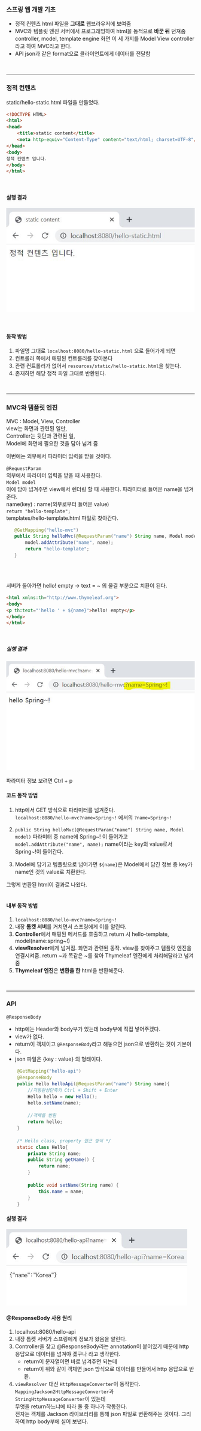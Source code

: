 ### 스프링 웹 개발 기초
* 정적 컨텐츠
html 파일을 **그대로** 웹브라우저에 보여줌
* MVC와 템플릿 엔진
서버에서 프로그래밍하여 html을 동적으로 **바꾼 뒤** 던져줌
controller, model, template engine 화면 이 세 가지를 Model View controller라고 하여 MVC라고 한다.
* API
json과 같은 format으로 클라이언트에게 데이터를 전달함
<br>

---

### 정적 컨텐츠

static/hello-static.html 파일을 만들었다.
```html
<!DOCTYPE HTML>
<html>
<head>
    <title>static content</title>
    <meta http-equiv="Content-Type" content="text/html; charset=UTF-8"/>
</head>
<body>
정적 컨텐츠 입니다.
</body>
</html>
```
<br>

#### 실행 결과
![사진](image/Intro2_Static.JPG)

<br>

#### 동작 방법

1. 파일명 그대로 ```localhost:8080/hello-static.html``` 으로 들어가게 되면
2. 컨트롤러 쪽에서 매핑된 컨트롤러를 찾아본다
3. 관련 컨트롤러가 없어서 ```resources/static/hello-static.html```을 찾는다.
4. 존재하면 해당 정적 파일 그대로 반환된다.
<br>

---

### MVC와 템플릿 엔진
MVC : Model, View, Controller<br>
view는 화면과 관련된 일만,<br>
Controller는 뒷단과 관련된 일,<br>
Model에 화면에 필요한 것을 담아 넘겨 줌
<br>

이번에는 외부에서 파라미터 입력을 받을 것이다.<br>

```@RequestParam```<br>
외부에서 파라미터 입력을 받을 때 사용한다.
<br> 
```Model model```<br>
이에 담아 넘겨주면 view에서 렌더링 할 때 사용한다.
파라미터로 들어온 name을 넘겨준다.<br>
name(key) : name(외부로부터 들어온 value)<br>
```return "hello-template";```<br>
templates/hello-template.html 파일로 찾아간다.

 ```java
    @GetMapping("hello-mvc")
    public String helloMvc(@RequestParam("name") String name, Model model){
        model.addAttribute("name", name);
        return "hello-template";
    }
```
<br><br>

서버가 돌아가면 hello! empty -> text = ~ 의 물결 부분으로 치환이 된다.

```html
<html xmlns:th="http://www.thymeleaf.org">
<body>
<p th:text="'hello ' + ${name}">hello! empty</p>
</body>
</html>
```
<br>

##### 실행 결과

![사진](image/Intro2_MVC.JPG)


파라미터 정보 보려면 Ctrl + p


#### 코드 동작 방법
1. http에서 GET 방식으로 파라미터를 넘겨준다.<br>
    ```localhost:8080/hello-mvc?name=Spring~!``` 에서의 ```?name=Spring~!```
2. ```public String helloMvc(@RequestParam("name") String name, Model model)``` 파라미터 중 name에 Spring~! 이 들어가고<br>
    ```model.addAttribute("name", name);``` name이라는 key의 value로서 Spring~!이 들어간다.<br>

3. Model에 담기고 템플릿으로 넘어가면 ```${name}```은 Model에서 담긴 정보 중  key가 name인 것의 value로 치환한다.

그렇게 변환된 html이 결과로 나왔다.<br><br>

#### 내부 동작 방법
1. ```localhost:8080/hello-mvc?name=Spring~!```
2. 내장 **톰켓 서버**를 거치면서 스프링에게 이를 알린다.
3. **Controller**에서 매핑된 메서드를 호출하고 return 시 hello-template, model(name:spring~!)
4. **viewResolver**에게 넘겨짐. 화면과 관련된 동작. view를 찾아주고 템플릿 엔진을 연결시켜줌. return ~과 똑같은 ~를 찾아 Thymeleaf 엔진에게 처리해달라고 넘겨줌
5. **Thymeleaf 엔진**은 **변환을 한** html을 반환해준다.


<br>

---

### API

```@ResponseBody```
* http에는 Header와 body부가 있는데 body부에 직접 넣어주겠다.
*  view가 없다.
*  return이 객체이고 ```@ResponseBody```라고 해놓으면 json으로 반환하는 것이 기본이다.
*  json 파일은 {key : value} 의 형태이다.


```java
    @GetMapping("hello-api")
    @ResponseBody
    public Hello helloApi(@RequestParam("name") String name){
        //자동완성단축키 Ctrl + Shift + Enter
        Hello hello = new Hello();
        hello.setName(name);
        
        //객체를 반환
        return hello;
    }

    /* Hello class, property 접근 방식 */
    static class Hello{
        private String name;
        public String getName() {
            return name;
        }

        public void setName(String name) {
            this.name = name;
        }
    }
```


#### 실행 결과
![사진](image/intro2_API.JPG)


#### @ResponseBody 사용 원리
1. localhost:8080/hello-api
2. 내장 톰켓 서버가 스프링에게 정보가 왔음을 알린다.
3. Controller을 찾고 @ResponseBody라는 annotation이 붙어있기 때문에 http 응답으로 데이터를 넘겨야 겠구나 라고 생각한다.
   * return이 문자열이면 바로 넘겨주면 되는데
   * return이 위와 같이 객체면 json 방식으로 데이터를 만들어서 http 응답으로 반환.
4. ```viewResolver``` 대신 ```HttpMessageConverter```이 동작한다. ```MappingJackson2HttpMessageConverter```과 <br> ```StringHttpMessageConverter```이 있는데 <br>
   무엇을 return하느냐에 따라 둘 중 하나가 작동한다. <br>
   전자는 객체를 Jackson 라이브러리를 통해 json 파일로 변환해주는 것이다. 그리하여 http body부에 실어 보낸다.
